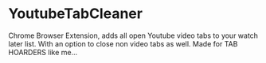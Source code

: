 # YoutubeTabCleaner
Chrome Browser Extension, adds all open Youtube video tabs to your watch later list. With an option to close non video tabs as well. Made for TAB HOARDERS like me...
